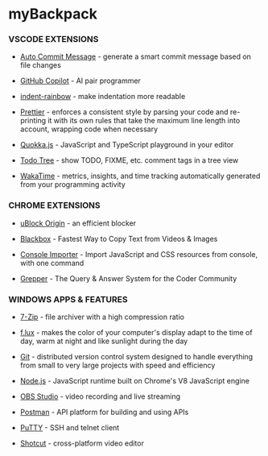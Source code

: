 # myBackpack

### VSCODE EXTENSIONS

- [Auto Commit Message](https://github.com/MichaelCurrin/auto-commit-msg/blob/HEAD/docs/quickstart.md) - generate a smart commit message based on file changes

- [GitHub Copilot](https://github.com/features/copilot) - AI pair programmer

- [indent-rainbow](https://github.com/oderwat/vscode-indent-rainbow) - make indentation more readable

- [Prettier](https://github.com/prettier/prettier-vscode) - enforces a consistent style by parsing your code and re-printing it with its own rules that take the maximum line length into account, wrapping code when necessary

- [Quokka.js](https://quokkajs.com/docs/) - JavaScript and TypeScript playground in your editor

- [Todo Tree](https://github.com/Gruntfuggly/todo-tree) - show TODO, FIXME, etc. comment tags in a tree view

- [WakaTime](https://github.com/wakatime/vscode-wakatime) - metrics, insights, and time tracking automatically generated from your programming activity

### CHROME EXTENSIONS

- [uBlock Origin](https://chrome.google.com/webstore/detail/ublock-origin/cjpalhdlnbpafiamejdnhcphjbkeiagm?hl=pt-BR) - an efficient blocker

- [Blackbox](https://chrome.google.com/webstore/detail/blackbox-select-copy-past/mcgbeeipkmelnpldkobichboakdfaeon) - Fastest Way to Copy Text from Videos & Images

- [Console Importer](https://chrome.google.com/webstore/detail/console-importer/hgajpakhafplebkdljleajgbpdmplhie) - Import JavaScript and CSS resources from console, with one command

- [Grepper](https://chrome.google.com/webstore/detail/grepper/amaaokahonnfjjemodnpmeenfpnnbkco) - The Query & Answer System for the Coder Community

### WINDOWS APPS & FEATURES

- [7-Zip](https://www.7-zip.org/) - file archiver with a high compression ratio

- [f.lux](https://justgetflux.com/) - makes the color of your computer's display adapt to the time of day, warm at night and like sunlight during the day

- [Git](https://git-scm.com/) - distributed version control system designed to handle everything from small to very large projects with speed and efficiency

- [Node.js](https://nodejs.org/en/) - JavaScript runtime built on Chrome's V8 JavaScript engine

- [OBS Studio](https://obsproject.com/) - video recording and live streaming

- [Postman](https://www.postman.com/) - API platform for building and using APIs

- [PuTTY](https://www.putty.org/) - SSH and telnet client

- [Shotcut](https://shotcut.org/) - cross-platform video editor
